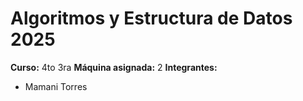 # Algoritmos y Estructura de Datos 2025
**Curso:** 4to 3ra
**Máquina asignada:** 2
**Integrantes:**
- Mamani Torres
